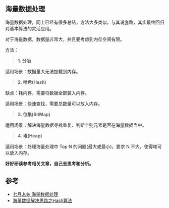 ## 海量数据处理

海量数据处理，网上已经有很多总结，方法大多类似，与其说套路，其实最终回归对基本算法的灵活应用。

对于海量数据，数据量非常大，并且要考虑到内存空间有限。

方法：

> **1. 分冶**

适用场景：数据量大无法加载到内存。

> **2. 哈希(Hash)**

缺点：耗内存，需要将数据全部装入内存。

适用场景：快速查找，需要总数量可以放入内存。

> **3. 位集(BitMap)**

适用场景：解决海量数据寻找重复、判断个别元素是否在海量数据当中。

> **4. 堆(Heap)**

适用场景：处理海量处理中 Top N 的问题(最大或最小)，要求 N 不大，使得堆可以放入内存。

**好好研读参考相关文章，自己去思考和分析。**

## 参考

* [七月July 海量数据处理](http://blog.csdn.net/v_july_v/article/details/7382693)
* [海量数据解决思路之Hash算法](http://c.colabug.com/thread-1148595-1-1.html)

